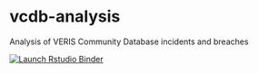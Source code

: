 # vcdb-analysis
Analysis of VERIS Community Database incidents and breaches

<!-- badges: start -->
[![Launch Rstudio Binder](http://mybinder.org/badge_logo.svg)](https://mybinder.org/v2/gh/jpsturgis/vcdb-analysis/master?urlpath=rstudio)
<!-- badges: end -->